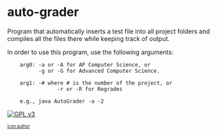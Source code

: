 auto-grader
===========
Program that automatically inserts a test file into all project folders and
compiles all the files there while keeping track of output.

In order to use this program, use the following arguments:

		arg0: -a or -A for AP Computer Science, or
		      -g or -G for Advanced Computer Science.

		arg1: -# where # is the number of the project, or
					-r or -R for Regrades
		
		e.g., java AutoGrader -a -2
[![GPL v3](https://becomingaglider.files.wordpress.com/2011/02/gpl-v3-80x15-1.png)](http://www.gnu.org/licenses/gpl.html)

<sub><sup>[icon author](https://becomingaglider.wordpress.com/2010/08/25/a-change-of-copyright-plus-free-gpl-banner/)</sup></sub>
